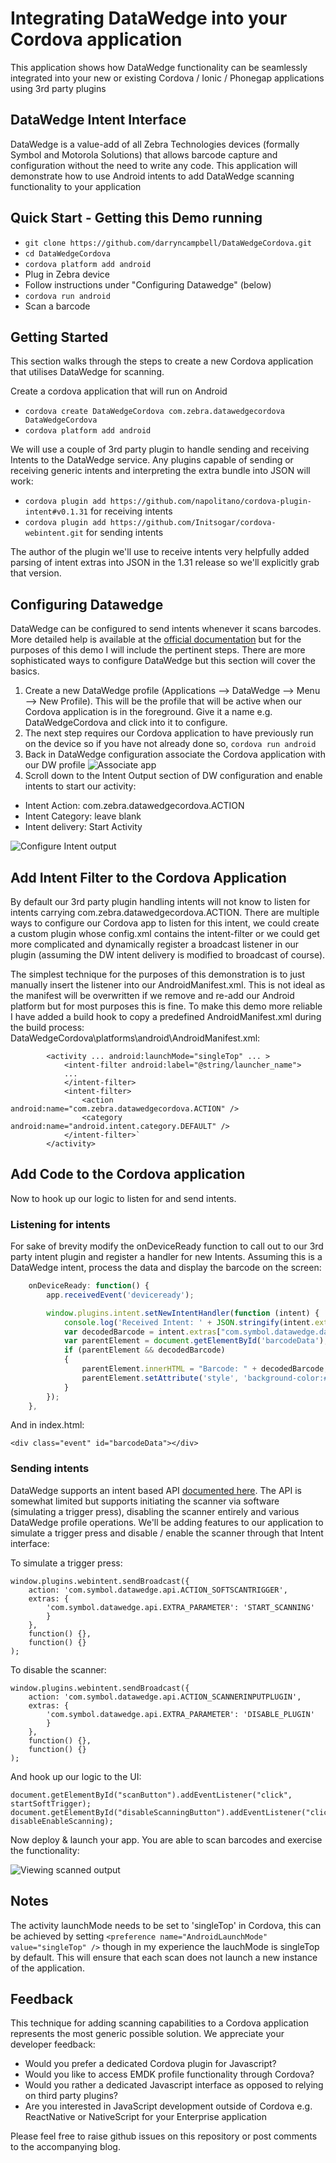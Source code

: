 # Integrating DataWedge into your Cordova application
This application shows how DataWedge functionality can be seamlessly integrated into your new or existing Cordova / Ionic / Phonegap applications using 3rd party plugins

## DataWedge Intent Interface
DataWedge is a value-add of all Zebra Technologies devices (formally Symbol and Motorola Solutions) that allows barcode capture and configuration without the need to write any code.  This application will demonstrate how to use Android intents to add DataWedge scanning functionality to your application

## Quick Start - Getting this Demo running
* `git clone https://github.com/darryncampbell/DataWedgeCordova.git`
* `cd DataWedgeCordova`
* `cordova platform add android`
* Plug in Zebra device
* Follow instructions under "Configuring Datawedge" (below)
* `cordova run android`
* Scan a barcode

## Getting Started
This section walks through the steps to create a new Cordova application that utilises DataWedge for scanning.

Create a cordova application that will run on Android
* `cordova create DataWedgeCordova com.zebra.datawedgecordova DataWedgeCordova`
* `cordova platform add android`

We will use a couple of 3rd party plugin to handle sending and receiving Intents to the DataWedge service.  Any plugins capable of sending or receiving generic intents and interpreting the extra bundle into JSON will work:

* `cordova plugin add https://github.com/napolitano/cordova-plugin-intent#v0.1.31` for receiving intents
* `cordova plugin add https://github.com/Initsogar/cordova-webintent.git` for sending intents

The author of the plugin we'll use to receive intents very helpfully added parsing of intent extras into JSON in the 1.31 release so we'll explicitly grab that version.

## Configuring Datawedge
DataWedge can be configured to send intents whenever it scans barcodes.  More detailed help is available at the [official documentation](http://techdocs.zebra.com/datawedge/5-0/guide/setup/) but for the purposes of this demo I will include the pertinent steps.  There are more sophisticated ways to configure DataWedge but this section will cover the basics.

1. Create a new DataWedge profile (Applications --> DataWedge --> Menu --> New Profile).  This will be the profile that will be active when our Cordova application is in the foreground.  Give it a name e.g. DataWedgeCordova and click into it to configure.
2. The next step requires our Cordova application to have previously run on the device so if you have not already done so, `cordova run android`
3. Back in DataWedge configuration associate the Cordova application with our DW profile
![Associate app](https://raw.githubusercontent.com/darryncampbell/DataWedgeCordova/master/screens/associate_app.png)
4. Scroll down to the Intent Output section of DW configuration and enable intents to start our activity:
  * Intent Action: com.zebra.datawedgecordova.ACTION
  * Intent Category: leave blank
  * Intent delivery: Start Activity
  
![Configure Intent output](https://raw.githubusercontent.com/darryncampbell/DataWedgeCordova/master/screens/intent_output_settings.png)

## Add Intent Filter to the Cordova Application
By default our 3rd party plugin handling intents will not know to listen for intents carrying com.zebra.datawedgecordova.ACTION.  There are multiple ways to configure our Cordova app to listen for this intent, we could create a custom plugin whose config.xml contains the intent-filter or we could get more complicated and dynamically register a broadcast listener in our plugin (assuming the DW intent delivery is modified to broadcast of course).

The simplest technique for the purposes of this demonstration is to just manually insert the listener into our AndroidManifest.xml.  This is not ideal as the manifest will be overwritten if we remove and re-add our Android platform but for most purposes this is fine.  To make this demo more reliable I have added a build hook to copy a predefined AndroidManifest.xml during the build process:
DataWedgeCordova\platforms\android\AndroidManifest.xml:

```
        <activity ... android:launchMode="singleTop" ... >
            <intent-filter android:label="@string/launcher_name">
            ...
            </intent-filter>
			<intent-filter>
                <action android:name="com.zebra.datawedgecordova.ACTION" />
                <category android:name="android.intent.category.DEFAULT" />
            </intent-filter>`
        </activity>
```

##  Add Code to the Cordova application
Now to hook up our logic to listen for and send intents.

### Listening for intents
For sake of brevity modify the onDeviceReady function to call out to our 3rd party intent plugin and register a handler for new Intents.  Assuming this is a DataWedge intent, process the data and display the barcode on the screen:
```javascript
    onDeviceReady: function() {
        app.receivedEvent('deviceready');

        window.plugins.intent.setNewIntentHandler(function (intent) {
            console.log('Received Intent: ' + JSON.stringify(intent.extras));
            var decodedBarcode = intent.extras["com.symbol.datawedge.data_string"];
            var parentElement = document.getElementById('barcodeData');
            if (parentElement && decodedBarcode)
            {
                parentElement.innerHTML = "Barcode: " + decodedBarcode;
                parentElement.setAttribute('style', 'background-color:#0077A0;color:#FFFFFF;');
            }
        });
    },
```
And in index.html:
```
<div class="event" id="barcodeData"></div>
```

### Sending intents
DataWedge supports an intent based API [documented here](http://techdocs.zebra.com/datawedge/5-0/guide/api/).  The API is somewhat limited but supports initiating the scanner via software (simulating a trigger press), disabling the scanner entirely and various DataWedge profile operations.  We'll be adding features to our application to simulate a trigger press and disable / enable the scanner through that Intent interface:

To simulate a trigger press:
```
window.plugins.webintent.sendBroadcast({
    action: 'com.symbol.datawedge.api.ACTION_SOFTSCANTRIGGER', 
    extras: {
        'com.symbol.datawedge.api.EXTRA_PARAMETER': 'START_SCANNING'
        }
    }, 
    function() {}, 
    function() {}
);
```

To disable the scanner:
```
window.plugins.webintent.sendBroadcast({
    action: 'com.symbol.datawedge.api.ACTION_SCANNERINPUTPLUGIN', 
    extras: {
        'com.symbol.datawedge.api.EXTRA_PARAMETER': 'DISABLE_PLUGIN'
        }
    }, 
    function() {}, 
    function() {}
);
```
And hook up our logic to the UI:
```
document.getElementById("scanButton").addEventListener("click", startSoftTrigger);
document.getElementById("disableScanningButton").addEventListener("click", disableEnableScanning);
```

Now deploy & launch your app.  You are able to scan barcodes and exercise the functionality:

![Viewing scanned output](https://raw.githubusercontent.com/darryncampbell/DataWedgeCordova/master/screens/scanned_data.png)

## Notes
The activity launchMode needs to be set to 'singleTop' in Cordova, this can be achieved by setting `<preference name="AndroidLaunchMode" value="singleTop" />` though in my experience the lauchMode is singleTop by default.  This will ensure that each scan does not launch a new instance of the application.

## Feedback
This technique for adding scanning capabilities to a Cordova application represents the most generic possible solution.  We appreciate your developer feedback:
* Would you prefer a dedicated Cordova plugin for Javascript?
* Would you like to access EMDK profile functionality through Cordova?
* Would you rather a dedicated Javascript interface as opposed to relying on third party plugins?
* Are you interested in JavaScript development outside of Cordova e.g. ReactNative or NativeScript for your Enterprise application

Please feel free to raise github issues on this repository or post comments to the accompanying blog.